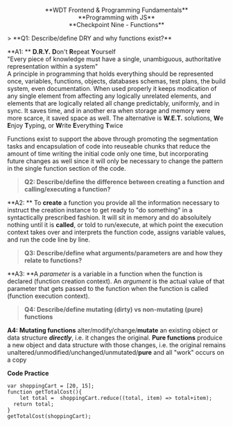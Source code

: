 <p style="text-align: center">**WDT Frontend & Programming Fundamentals**<br>
**Programming with JS**<br>
**Checkpoint Nine - Functions**</p>
> **Q1:  Describe/define DRY and why functions exist?**

**A1: ** **D.R.Y.** **D**on't **R**epeat **Y**ourself<br>"Every piece of knowledge must have a single, unambiguous, authoritative representation within a system"<br>
A principle in programming that holds everything should be represented once, variables, functions, objects, databases schemas, test plans, the build system, even documentation. When used properly it keeps modication of any single element from affecting any logically unrelated elements, and elements that are logically related all change predictably, uniformly, and in sync.  It saves time, and in another era when storage and memory were more scarce, it saved space as well. The alternative is **W.E.T.** solutions, **W**e **E**njoy **T**yping, or **W**rite **E**verything **T**wice

Functions exist to support the above through promoting the segmentation tasks and encapsulation of code into reuseable chunks that reduce the amount of time writing the initial code only one time, but incorporating future changes as well since it will only be necessary to change the pattern in the single function section of the code.

> **Q2: Describe/define the difference between creating a function and calling/executing a function?**

**A2: ** To **create** a function you provide all the information necessary to instruct the creation instance to get ready to "do something" in a syntactically prescribed fashion.  It will sit in memory and do absoluitely nothing until it is **called**, or told to run/execute, at which point the execution context takes over and interprets the function code, assigns variable values, and run the code line by line.

> **Q3: Describe/define what arguments/parameters are and how they relate to functions?**

**A3:  **A _parameter_ is a variable in a function when the function is declared (function creation context). An _argument_ is the actual value of that parameter that gets passed to the function when the function is called (function execution context).

> **Q4: Describe/define mutating (dirty) vs non-mutating (pure) functions**

**A4:  Mutating functions** alter/modify/change/**mutate** an existing object or data structure **_directly_**, i.e. it changes the original.  **Pure functions** produice a new object and data structure with those changes, i.e. the original remains unaltered/unmodified/unchanged/unmutated/**pure** and all "work" occurs on a copy

**Code Practice**
```
var shoppingCart = [20, 15];
function getTotalCost(){
	let total =  shoppingCart.reduce((total, item) => total+item);
  return total;
}
getTotalCost(shoppingCart);
```
